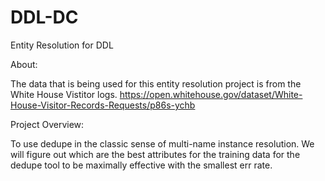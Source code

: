 # DDL-DC
Entity Resolution for DDL


About:

The data that is being used for this entity resolution project is from the White House Vistitor logs. 
        https://open.whitehouse.gov/dataset/White-House-Visitor-Records-Requests/p86s-ychb



Project Overview:

To use dedupe in the classic sense of multi-name instance resolution. We will figure out which are the best attributes for the training data for the dedupe tool to be maximally effective with the smallest err rate. 
